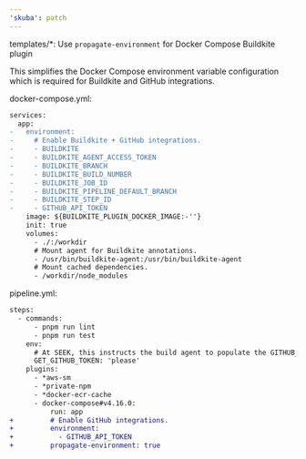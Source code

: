 ```yaml
---
'skuba': patch
---
```


templates/\*: Use `propagate-environment` for Docker Compose Buildkite plugin

This simplifies the Docker Compose environment variable configuration which is required for Buildkite and GitHub integrations.

docker-compose.yml:

```diff
services:
  app:
-   environment:
-     # Enable Buildkite + GitHub integrations.
-     - BUILDKITE
-     - BUILDKITE_AGENT_ACCESS_TOKEN
-     - BUILDKITE_BRANCH
-     - BUILDKITE_BUILD_NUMBER
-     - BUILDKITE_JOB_ID
-     - BUILDKITE_PIPELINE_DEFAULT_BRANCH
-     - BUILDKITE_STEP_ID
-     - GITHUB_API_TOKEN
    image: ${BUILDKITE_PLUGIN_DOCKER_IMAGE:-''}
    init: true
    volumes:
      - ./:/workdir
      # Mount agent for Buildkite annotations.
      - /usr/bin/buildkite-agent:/usr/bin/buildkite-agent
      # Mount cached dependencies.
      - /workdir/node_modules
```

pipeline.yml:

```diff
steps:
  - commands:
      - pnpm run lint
      - pnpm run test
    env:
      # At SEEK, this instructs the build agent to populate the GITHUB_API_TOKEN environment variable for this step.
      GET_GITHUB_TOKEN: 'please'
    plugins:
      - *aws-sm
      - *private-npm
      - *docker-ecr-cache
      - docker-compose#v4.16.0:
          run: app
+         # Enable GitHub integrations.
+         environment:
+           - GITHUB_API_TOKEN
+         propagate-environment: true
```
